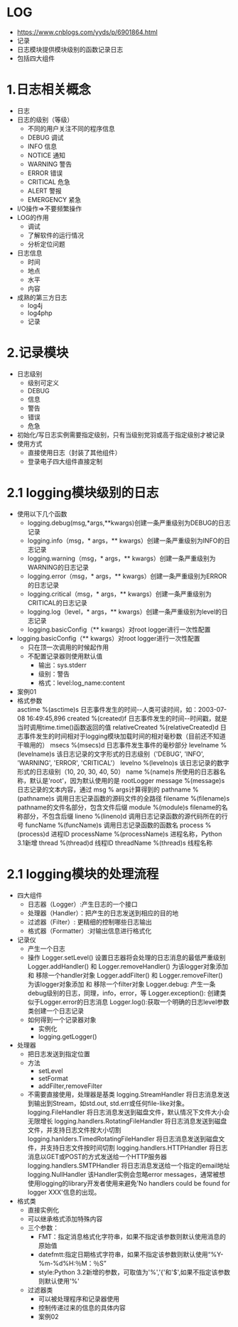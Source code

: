 # LOG
- https://www.cnblogs.com/yyds/p/6901864.html
- 记录
- 日志模块提供模块级别的函数记录日志
- 包括四大组件
# 1.日志相关概念
- 日志
- 日志的级别（等级）
    - 不同的用户关注不同的程序信息
    - DEBUG 调试
    - INFO 信息
    - NOTICE 通知
    - WARNING 警告
    - ERROR 错误
    - CRITICAL 危急
    - ALERT 警报
    - EMERGENCY 紧急
- I/O操作=>不要频繁操作
- LOG的作用
    - 调试
    - 了解软件的运行情况
    - 分析定位问题
- 日志信息
    - 时间
    - 地点
    - 水平
    - 内容
- 成熟的第三方日志
    - log4j
    - log4php
    - 记录
# 2.记录模块
- 日志级别
    - 级别可定义
    - DEBUG
    - 信息
    - 警告
    - 错误
    - 危急
- 初始化/写日志实例需要指定级别，只有当级别党羽或高于指定级别才被记录
- 使用方式
    - 直接使用日志（封装了其他组件）
    - 登录电子四大组件直接定制
# 2.1 logging模块级别的日志
- 使用以下几个函数
    - logging.debug(msg,*args,**kwargs)创建一条严重级别为DEBUG的日志记录
    - logging.info（msg，* args，** kwargs）创建一条严重级别为INFO的日志记录
    - logging.warning（msg，* args，** kwargs）创建一条严重级别为WARNING的日志记录
    - logging.error（msg，* args，** kwargs）创建一条严重级别为ERROR的日志记录
    - logging.critical（msg，* args，** kwargs）创建一条严重级别为CRITICAL的日志记录
    - logging.log（level，* args，** kwargs）创建一条严重级别为level的日志记录
    - logging.basicConfig（** kwargs）对root logger进行一次性配置
- logging.basicConfig（** kwargs）对root logger进行一次性配置
    - 只在顶一次调用的时候起作用
    - 不配置记录器则使用默认值
        - 输出：sys.stderr
        - 级别：警告
        - 格式：level:log_name:content
- 案例01
- 格式参数    
  asctime 	%(asctime)s 	日志事件发生的时间--人类可读时间，如：2003-07-08 16:49:45,896
  created 	%(created)f 	日志事件发生的时间--时间戳，就是当时调用time.time()函数返回的值
  relativeCreated 	%(relativeCreated)d 	日志事件发生的时间相对于logging模块加载时间的相对毫秒数（目前还不知道干嘛用的）
  msecs 	%(msecs)d 	日志事件发生事件的毫秒部分
  levelname 	%(levelname)s 	该日志记录的文字形式的日志级别（'DEBUG', 'INFO', 'WARNING', 'ERROR', 'CRITICAL'）
  levelno 	%(levelno)s 	该日志记录的数字形式的日志级别（10, 20, 30, 40, 50）
  name 	%(name)s 	所使用的日志器名称，默认是'root'，因为默认使用的是 rootLogger
  message 	%(message)s 	日志记录的文本内容，通过 msg % args计算得到的
  pathname 	%(pathname)s 	调用日志记录函数的源码文件的全路径
  filename 	%(filename)s 	pathname的文件名部分，包含文件后缀
  module 	%(module)s 	filename的名称部分，不包含后缀
  lineno 	%(lineno)d 	调用日志记录函数的源代码所在的行号
  funcName 	%(funcName)s 	调用日志记录函数的函数名
  process 	%(process)d 	进程ID
  processName 	%(processName)s 	进程名称，Python 3.1新增
  thread 	%(thread)d 	线程ID
  threadName 	%(thread)s 	线程名称
# 2.1 logging模块的处理流程
- 四大组件
    - 日志器（Logger）:产生日志的一个接口
    - 处理器（Handler）：把产生的日志发送到相应的目的地
    - 过滤器（Filter）:  更精细的控制哪些日志输出
    - 格式器（Formatter）:对输出信息进行格式化
- 记录仪
    - 产生一个日志
    - 操作
         Logger.setLevel() 	设置日志器将会处理的日志消息的最低严重级别
         Logger.addHandler() 和 Logger.removeHandler() 	为该logger对象添加 和 移除一个handler对象
         Logger.addFilter() 和 Logger.removeFilter() 	为该logger对象添加 和 移除一个filter对象
         Logger.debug: 产生一条debug级别的日志，同理，info，error，等
         Logger.exception(): 创建类似于Logger.error的日志消息
         Logger.log():获取一个明确的日志level参数类创建一个日志记录
    - 如何得到一个记录器对象
        - 实例化
        - logging.getLogger()
- 处理器
    - 把日志发送到指定位置
    - 方法
        - setLevel
        - setFormat
        - addFilter,removeFilter
    - 不需要直接使用，处理器是基类
      logging.StreamHandler 将日志消息发送到输出到Stream，如std.out, std.err或任何file-like对象。
      logging.FileHandler 	将日志消息发送到磁盘文件，默认情况下文件大小会无限增长
      logging.handlers.RotatingFileHandler 	将日志消息发送到磁盘文件，并支持日志文件按大小切割
      logging.hanlders.TimedRotatingFileHandler 	将日志消息发送到磁盘文件，并支持日志文件按时间切割
      logging.handlers.HTTPHandler 	将日志消息以GET或POST的方式发送给一个HTTP服务器
      logging.handlers.SMTPHandler 	将日志消息发送给一个指定的email地址
      logging.NullHandler 	该Handler实例会忽略error messages，通常被想使用logging的library开发者使用来避免'No handlers could be found for logger XXX'信息的出现。
- 格式类
    - 直接实例化
    - 可以继承格式添加特殊内容
    - 三个参数：
        - FMT：指定消息格式化字符串，如果不指定该参数则默认使用消息的原始值
        - datefmtt:指定日期格式字符串，如果不指定该参数则默认使用“%Y-%m-%d%H:％M：％S”
        - style:Python 3.2新增的参数，可取值为'%','{'和'$',如果不指定该参数则默认使用'%'
    - 过滤器类
        - 可以被处理程序和记录器使用
        - 控制传递过来的信息的具体内容
        - 案例02
    
    
